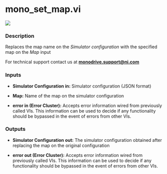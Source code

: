 # mono_set_map.vi

<p class="img_container">
<img class="lg_img" src="../mono_set_map.png"/>
</p>

### Description

Replaces the map name on  the *Simulator configuration* with the specified map on the *Map* input 

For technical support contact us at <b>monodrive.support@ni.com</b> 

### Inputs

- **Simulator Configuration in:**  Simulator configuration (JSON format) 

- **Map:**  Name of the map on the simulator configuration
 

- **error in (Error Cluster):** Accepts error information wired from previously called VIs. This information can be used to decide if any functionality should be bypassed in the event of errors from other VIs. 

### Outputs

- **Simulator Configuration out:**  The simulator configuration obtained after replacing the map
on the original configuration
 

- **error out (Error Cluster):** Accepts error information wired from previously called VIs. This information can be used to decide if any functionality should be bypassed in the event of errors from other VIs. 

<p>&nbsp;</p>
